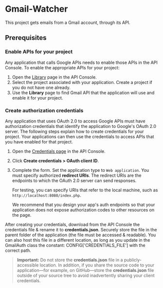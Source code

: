 # Gmail-Watcher
This project gets emails from a Gmail account, through its API.

## Prerequisites

### Enable APIs for your project

Any application that calls Google APIs needs to enable those APIs in the API Console. To enable the appropriate APIs for your project:

1.  Open the [Library](https://console.developers.google.com/apis/library) page in the API Console.
2.  Select the project associated with your application. Create a project if you do not have one already.
3.  Use the **Library** page to find Gmail API that the application will use and enable it for your project.

### Create authorization credentials

Any application that uses OAuth 2.0 to access Google APIs must have authorization credentials that identify the application to Google's OAuth 2.0 server. The following steps explain how to create credentials for your project. Your applications can then use the credentials to access APIs that you have enabled for that project.

1.  Open the [Credentials page](https://console.developers.google.com/apis/credentials) in the API Console.
2.  Click **Create credentials > OAuth client ID**.
3.  Complete the form. Set the application type to `Web application`. You must specify authorized **redirect URIs**. The redirect URIs are the endpoints to which the OAuth 2.0 server can send responses.

    For testing, you can specify URIs that refer to the local machine, such as `http://localhost:8080/index.php`.

    We recommend that you design your app's auth endpoints so that your application does not expose authorization codes to other resources on the page.

After creating your credentials, download from the API Console the credentials file & rename it to **credentials.json**. Securely store the file in the parent folder of the application (the file must be accessed & readable). You can also host this file in a different location, as long as you update in the GmailAuth class the constant: CONFIG['CREDENTIALS_FILE'] with the correct path.

> **Important:** Do not store the **credentials.json** file in a publicly-accessible location. In addition, if you share the source code to your application—for example, on GitHub—store the **credentials.json** file outside of your source tree to avoid inadvertently sharing your client credentials.
